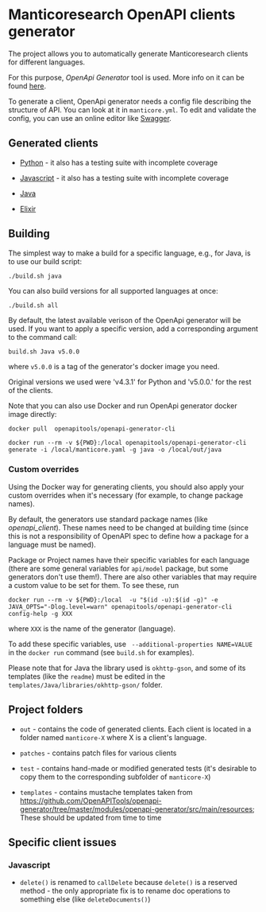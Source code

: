 # Manticoresearch OpenAPI clients generator

The project allows you to automatically generate Manticoresearch clients for different languages.

For this purpose, *OpenApi Generator* tool is used. More info on it can be found [here](https://github.com/OpenAPITools/openapi-generator).

To generate a client, OpenApi generator needs a config file describing the structure of API. You
can look at it in `manticore.yml`.  To edit and validate the config, you can use an online editor like [Swagger](https://swagger.io/).


## Generated clients

* [Python](https://github.com/manticoresoftware/manticoresearch-python) - it also has a testing suite with incomplete coverage

* [Javascript](https://github.com/manticoresoftware/manticoresearch-javascript) - it also has a testing suite with incomplete coverage

* [Java](https://github.com/manticoresoftware/manticoresearch-java)

* [Elixir](https://github.com/manticoresoftware/manticoresearch-elixir)


## Building

The simplest way to make a build for a specific language, e.g., for Java, is to use our build script:

```
./build.sh java
```

You can also build versions for all supported languages at once:

```
./build.sh all
```

By default, the latest available verison of the OpenApi generator will be used. If you want to apply a specific version, add a corresponding argument to the command call:

```
build.sh Java v5.0.0   
```

where `v5.0.0` is a tag of the generator's docker image you need.


Original versions we used were 'v4.3.1' for Python and 'v5.0.0.' for the rest of the clients.


Note that you can also use Docker and run OpenApi generator docker image directly:

```
docker pull  openapitools/openapi-generator-cli 

docker run --rm -v ${PWD}:/local openapitools/openapi-generator-cli generate -i /local/manticore.yaml -g java -o /local/out/java
```


### Custom overrides

Using the Docker way for generating clients, you should also apply your custom overrides when it's necessary (for example, to change package names).

By default, the generators use standard package names (like *openapi_client*). These names need to be changed at building time (since this is not a responsibility of OpenAPI spec to define how a package for a language must be named).

Package or Project names have their specific variables for each language (there are some general variables for `api/model` package, but some generators don't use them!). There are also other variables that may require a custom value to be set for them. To see these, run

```
docker run --rm -v ${PWD}:/local  -u "$(id -u):$(id -g)" -e JAVA_OPTS="-Dlog.level=warn" openapitools/openapi-generator-cli config-help -g XXX
```

where `XXX` is the name of the generator (language).

To add these specific variables, use ` --additional-properties NAME=VALUE` in the `docker run` command (see `build.sh` for examples).

Please note that for Java the library used is `okhttp-gson`, and some of its templates (like the `readme`) must be edited in the `templates/Java/libraries/okhttp-gson/` folder.


## Project folders

- `out` - contains the code of generated clients. Each client is located in a folder named `manticore-X` where X is a client's language.

- `patches` - contains patch files for various clients

- `test` - contains hand-made or modified generated tests (it's desirable to copy them to the corresponding subfolder of `manticore-X`)

- `templates` -  contains mustache templates taken from https://github.com/OpenAPITools/openapi-generator/tree/master/modules/openapi-generator/src/main/resources; These should be updated from time to time


## Specific client issues

### Javascript


* `delete()` is renamed to `callDelete` because `delete()` is a reserved method - the only appropriate fix is to rename doc operations to something else (like `deleteDocuments()`)





